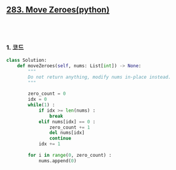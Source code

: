 [283. Move Zeroes(python)](https://leetcode.com/problems/move-zeroes/)
--------------------------------------------------------------------

<br>
<br>

### 1. 코드

```python
class Solution:
    def moveZeroes(self, nums: List[int]) -> None:
        """
        Do not return anything, modify nums in-place instead.
        """
        
        zero_count = 0
        idx = 0
        while(1) :
            if idx >= len(nums) :
                break
            elif nums[idx] == 0 :
                zero_count += 1
                del nums[idx]
                continue
            idx += 1
        
        for i in range(0, zero_count) :
            nums.append(0)
```
